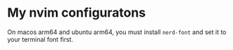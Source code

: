 # My nvim configuratons

On macos arm64 and ubuntu arm64, you must install `nerd-font` and set it to your terminal font first.
